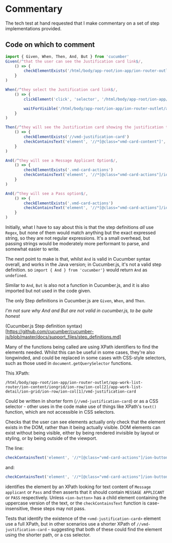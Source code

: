 # Commentary

The tech test at hand requested that I make commentary on a set of step implementations provided.  

## Code on which to comment
```javascript
import { Given, When, Then, And, But } from 'cucumber'
Given(/^that the user can see the Justification card link$/,
    () => {
        checkElementExists('/html/body/app-root/ion-app/ion-router-outlet/app-work-list-router/ion-content/iongrid/ion-row/ion-col[2]/app-work-list-detail/ion-grid/ion-row/ion-col[1]/vmd-justification-card')
    }
)

When(/^they select the Justification card link$/,
    () => {
        clickElement('click', 'selector', '/html/body/app-root/ion-app/ion-router-outlet/app-work-list-router/ion-content/ion-grid/ion-row/ion-col[2]/app-work-list-detail/ion-grid/ion-row/ion-col[1]/vmd-justification-card')

        waitForVisible('/html/body/app-root/ion-app/ion-router-outlet/app-work-list-router/ion-content/ion-grid/ion-row/ion-col[2]/app-work-list-detail/ion-grid/ion-row/ion-col[1]/vmd-justification-card')
    }
)

Then(/^they will see the Justification card showing the justification text for the application$/,
    () => {
        checkElementExists('//vmd-justification-card')
        checkContainsText('element', '//*[@class="vmd-card-content"]', false, 'Lorem Ipsum is simply dummy text')
    }
)

And(/^they will see a Message Applicant Option$/,
    () => {
        checkElementExists('.vmd-card-actions')
        checkContainsText('element', '//*[@class="vmd-card-actions"]/ion-button[text()="Message applicant"]', false, 'MESSAGE APPLICANT')
    }
)

And(/^they will see a Pass option$/,
    () => {
        checkElementExists('.vmd-card-actions')
        checkContainsText('element', '//*[@class="vmd-card-actions"]/ion-button[text()="Pass"]', false, 'PASS')
    }
)
```

Initially, what I have to say about this is that the step definitions _all_ use `Regex`, but none of them would match anything but the exact expressed string, so they are not regular expressions.  It's a small overhead, but passing strings would be moderately more performant to parse, and somewhat easier to write.

The next point to make is that, whilst `And` is valid in Cucumber syntax overall, and works in the Java version; in Cucumber.js, it's not a valid step definition. so `import { And } from 'cucumber'}` would return `And` as `undefined`.

Similar to `And`, `But` is also not a function in Cucumber.js, and it is also imported but not used in the code given.

The only Step definitions in Cucumber.js are `Given`, `When`, and `Then`.

_I'm not sure why And and But are not valid in cucumber.js, to be quite honest_

(Cucumber.js Step definition syntax)[https://github.com/cucumber/cucumber-js/blob/master/docs/support_files/step_definitions.md]

Many of the functions being called are using XPath identifiers to find the elements needed.  Whilst this can be useful in some cases, they're also longwinded, and could be replaced in some cases with CSS-style selectors, such as those used in `document.getQuerySelector` functions.

This XPath:

```xpath
/html/body/app-root/ion-app/ion-router-outlet/app-work-list-router/ion-content/iongrid/ion-row/ion-col[2]/app-work-list-detail/ion-grid/ion-row/ion-col[1]/vmd-justification-card
```

Could be written in shorter form (`//vmd-justification-card`) or as a CSS selector - other uses in the code make use of things like XPath's `text()` function, which are not accessible in CSS selectors.

Checks that the user can see elements actually only check that the element exists in the DOM, rather than it being actually visible.  DOM elements can exist without being visible, either by being rendered invisible by layout or styling, or by being outside of the viewport.

The line:
```javascript
checkContainsText('element', '//*[@class="vmd-card-actions"]/ion-button[text()="Message applicant"]', false, 'MESSAGE APPLICANT')
```
and:
```javascript
checkContainsText('element', '//*[@class="vmd-card-actions"]/ion-button[text()="Pass"]', false, 'PASS')
```
identifies the element by an XPath looking for text content of `Message applicant` or `Pass` and then asserts that it should contain `MESSAGE APPLICANT` or `PASS` respectively.  Unless `<ion-button>` has a child element containing the uppercase version of the text, or the `checkContainsText` function is case-insensitive, these steps may not pass.

Tests that identify the existence of the `<vmd-justification-card>` element use a full XPath, but in other scenarios use a shorter XPath of `//vmd-justification-card` - suggesting that both of these could find the element using the shorter path, or a css selector.
